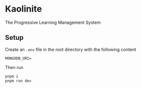 # Kaolinite

The Progressive Learning Management System

## Setup

Create an `.env` file in the root directory with the following content

```properties
MONGODB_URI=
```

Then run

```bash
pnpm i
pnpm run dev
```
